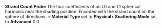 <tr>
<td><strong>Strand Count Probe</strong></td>
<td>The four coefficients of an L0 and L1 spherical harmonic near the shading position. Encoded with the strand count on the sphere of directions.</td>
<td>&#8226; <strong>Material Type</strong> set to <strong>Physical</strong>&#8226; <strong>Scattering Mode</strong> set to <strong>Advanced</strong></td>
<td>0.0</td>
</tr>
